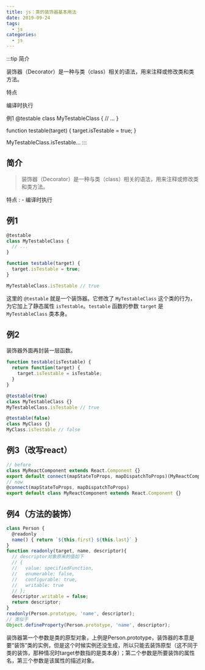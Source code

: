 ```yaml
---
title: js：类的装饰器基本用法
date: 2019-09-24
tags:
  - js
categories:
  - js
---
```


:::tip
简介

装饰器（Decorator）是一种与类（class）相关的语法，用来注释或修改类和类方法。


特点


编译时执行



例1
@testable
class MyTestableClass {
  // ...
}

function testable(target) {
  target.isTestable = true;
}

MyTestableClass.isTestable...
:::

<!-- more -->

## 简介
>装饰器（Decorator）是一种与类（class）相关的语法，用来注释或修改类和类方法。

特点
: - 编译时执行
## 例1
```javascript
@testable
class MyTestableClass {
  // ...
}

function testable(target) {
  target.isTestable = true;
}

MyTestableClass.isTestable // true
```
这里的 `@testable` 就是一个装饰器。它修改了 `MyTestableClass` 这个类的行为，为它加上了静态属性 `isTestable`。`testable` 函数的参数 `target` 是 `MyTestableClass` 类本身。
## 例2
装饰器外面再封装一层函数。
```javascript
function testable(isTestable) {
  return function(target) {
    target.isTestable = isTestable;
  }
}

@testable(true)
class MyTestableClass {}
MyTestableClass.isTestable // true

@testable(false)
class MyClass {}
MyClass.isTestable // false
```
## 例3（改写react）
```javascript
// before
class MyReactComponent extends React.Component {}
export default connect(mapStateToProps, mapDispatchToProps)(MyReactComponent);
// now
@connect(mapStateToProps, mapDispatchToProps)
export default class MyReactComponent extends React.Component {}
```
## 例4（方法的装饰）
```javascript
class Person {
  @readonly
  name() { return `${this.first} ${this.last}` }
}
function readonly(target, name, descriptor){
  // descriptor对象原来的值如下
  // {
  //   value: specifiedFunction,
  //   enumerable: false,
  //   configurable: true,
  //   writable: true
  // };
  descriptor.writable = false;
  return descriptor;
}
readonly(Person.prototype, 'name', descriptor);
// 类似于
Object.defineProperty(Person.prototype, 'name', descriptor);
```
装饰器第一个参数是类的原型对象，上例是Person.prototype，装饰器的本意是要“装饰”类的实例，但是这个时候实例还没生成，所以只能去装饰原型（这不同于类的装饰，那种情况时target参数指的是类本身）；第二个参数是所要装饰的属性名，第三个参数是该属性的描述对象。

